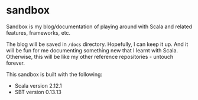 # sandbox

Sandbox is my blog/documentation of playing around with Scala and related 
features, frameworks, etc. 

The blog will be saved in `/docs` directory. Hopefully, I can keep it up. And it
will be fun for me documenting something new that I learnt with Scala. Otherwise,
this will be like my other reference repositories - untouch forever. 

This sandbox is built with the following:

- Scala version 2.12.1
- SBT version 0.13.13
